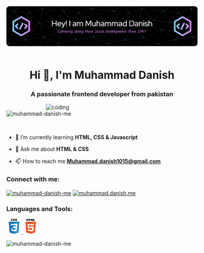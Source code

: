 <header align="center"> <img src="https://raw.githubusercontent.com/Muhammad-Danish-me/Muhammad-Danish-me/main/github-header-image%20(2).png" alt="Header" width="1200" /> </header>
<h1 align="center">Hi 👋, I'm Muhammad Danish</h1>
<h3 align="center">A passionate frontend developer from pakistan</h3>
<img align="right" alt="coding" width="400" src="https://miro.medium.com/v2/resize:fit:1360/0*7Q3yvSIv_t0ioJ-Z.gif">


<p align="left"> <img src="https://komarev.com/ghpvc/?username=muhammad-danish-me&label=Profile%20views&color=0e75b6&style=flat" alt="muhammad-danish-me" /> </p>

<p align="left"> <a href="https://twitter.com/" target="blank"><img src="https://img.shields.io/twitter/follow/?logo=twitter&style=for-the-badge" alt="" /></a> </p>

- 🌱 I’m currently learning **HTML, CSS & Javascript**

- 💬 Ask me about **HTML & CSS**

- 📫 How to reach me **Muhammad.danish1015@gmail.com**

<h3 align="left">Connect with me:</h3>
<p align="left">
<a href="https://linkedin.com/in/muhammad-danish-me" target="blank"><img align="center" src="https://raw.githubusercontent.com/rahuldkjain/github-profile-readme-generator/master/src/images/icons/Social/linked-in-alt.svg" alt="muhammad-danish-me" height="30" width="40" /></a>
<a href="https://fb.com/muhammad.danish.me" target="blank"><img align="center" src="https://raw.githubusercontent.com/rahuldkjain/github-profile-readme-generator/master/src/images/icons/Social/facebook.svg" alt="muhammad.danish.me" height="30" width="40" /></a>
</p>

<h3 align="left">Languages and Tools:</h3>
<p align="left"> <a href="https://www.w3schools.com/css/" target="_blank" rel="noreferrer"> <img src="https://raw.githubusercontent.com/devicons/devicon/master/icons/css3/css3-original-wordmark.svg" alt="css3" width="40" height="40"/> </a> <a href="https://www.w3.org/html/" target="_blank" rel="noreferrer"> <img src="https://raw.githubusercontent.com/devicons/devicon/master/icons/html5/html5-original-wordmark.svg" alt="html5" width="40" height="40"/> </a> </p>

<p><img align="left" src="https://github-readme-stats.vercel.app/api/top-langs?username=muhammad-danish-me&show_icons=true&locale=en&layout=compact" alt="muhammad-danish-me" /></p>




